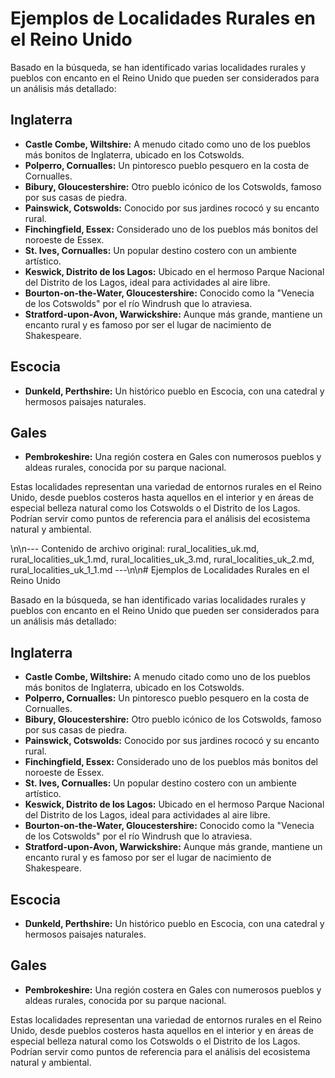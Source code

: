 # Ejemplos de Localidades Rurales en el Reino Unido

Basado en la búsqueda, se han identificado varias localidades rurales y pueblos con encanto en el Reino Unido que pueden ser considerados para un análisis más detallado:

## Inglaterra

*   **Castle Combe, Wiltshire:** A menudo citado como uno de los pueblos más bonitos de Inglaterra, ubicado en los Cotswolds.
*   **Polperro, Cornualles:** Un pintoresco pueblo pesquero en la costa de Cornualles.
*   **Bibury, Gloucestershire:** Otro pueblo icónico de los Cotswolds, famoso por sus casas de piedra.
*   **Painswick, Cotswolds:** Conocido por sus jardines rococó y su encanto rural.
*   **Finchingfield, Essex:** Considerado uno de los pueblos más bonitos del noroeste de Essex.
*   **St. Ives, Cornualles:** Un popular destino costero con un ambiente artístico.
*   **Keswick, Distrito de los Lagos:** Ubicado en el hermoso Parque Nacional del Distrito de los Lagos, ideal para actividades al aire libre.
*   **Bourton-on-the-Water, Gloucestershire:** Conocido como la "Venecia de los Cotswolds" por el río Windrush que lo atraviesa.
*   **Stratford-upon-Avon, Warwickshire:** Aunque más grande, mantiene un encanto rural y es famoso por ser el lugar de nacimiento de Shakespeare.

## Escocia

*   **Dunkeld, Perthshire:** Un histórico pueblo en Escocia, con una catedral y hermosos paisajes naturales.

## Gales

*   **Pembrokeshire:** Una región costera en Gales con numerosos pueblos y aldeas rurales, conocida por su parque nacional.

Estas localidades representan una variedad de entornos rurales en el Reino Unido, desde pueblos costeros hasta aquellos en el interior y en áreas de especial belleza natural como los Cotswolds o el Distrito de los Lagos. Podrían servir como puntos de referencia para el análisis del ecosistema natural y ambiental.

\n\n--- Contenido de archivo original: rural_localities_uk.md, rural_localities_uk_1.md, rural_localities_uk_3.md, rural_localities_uk_2.md, rural_localities_uk_1_1.md ---\n\n# Ejemplos de Localidades Rurales en el Reino Unido

Basado en la búsqueda, se han identificado varias localidades rurales y pueblos con encanto en el Reino Unido que pueden ser considerados para un análisis más detallado:

## Inglaterra

*   **Castle Combe, Wiltshire:** A menudo citado como uno de los pueblos más bonitos de Inglaterra, ubicado en los Cotswolds.
*   **Polperro, Cornualles:** Un pintoresco pueblo pesquero en la costa de Cornualles.
*   **Bibury, Gloucestershire:** Otro pueblo icónico de los Cotswolds, famoso por sus casas de piedra.
*   **Painswick, Cotswolds:** Conocido por sus jardines rococó y su encanto rural.
*   **Finchingfield, Essex:** Considerado uno de los pueblos más bonitos del noroeste de Essex.
*   **St. Ives, Cornualles:** Un popular destino costero con un ambiente artístico.
*   **Keswick, Distrito de los Lagos:** Ubicado en el hermoso Parque Nacional del Distrito de los Lagos, ideal para actividades al aire libre.
*   **Bourton-on-the-Water, Gloucestershire:** Conocido como la "Venecia de los Cotswolds" por el río Windrush que lo atraviesa.
*   **Stratford-upon-Avon, Warwickshire:** Aunque más grande, mantiene un encanto rural y es famoso por ser el lugar de nacimiento de Shakespeare.

## Escocia

*   **Dunkeld, Perthshire:** Un histórico pueblo en Escocia, con una catedral y hermosos paisajes naturales.

## Gales

*   **Pembrokeshire:** Una región costera en Gales con numerosos pueblos y aldeas rurales, conocida por su parque nacional.

Estas localidades representan una variedad de entornos rurales en el Reino Unido, desde pueblos costeros hasta aquellos en el interior y en áreas de especial belleza natural como los Cotswolds o el Distrito de los Lagos. Podrían servir como puntos de referencia para el análisis del ecosistema natural y ambiental.
